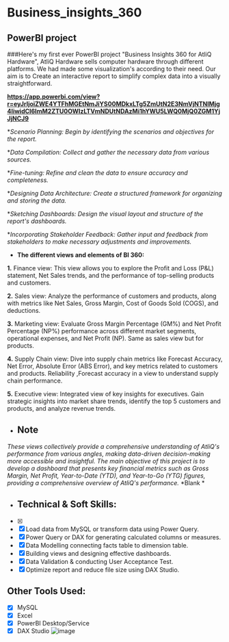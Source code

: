 # Business_insights_360
## PowerBI project
###Here's my first ever PowerBI project "Business Insights 360 for AtliQ Hardware", AtliQ Hardware sells computer hardware through different platforms. We had made some visualization's according to their need. Our aim is to Create an interactive report to simplify complex data into a visually straightforward.

**https://app.powerbi.com/view?r=eyJrIjoiZWE4YTFhMGEtNmJiYS00MDkxLTg5ZmUtN2E3NmVjNTNlMjg4IiwidCI6ImM2ZTU0OWIzLTVmNDUtNDAzMi1hYWU5LWQ0MjQ0ZGM1YjJjNCJ9**

**Scenario Planning: Begin by identifying the scenarios and objectives for the report.*

**Data Compilation: Collect and gather the necessary data from various sources.*

**Fine-tuning: Refine and clean the data to ensure accuracy and completeness.*

**Designing Data Architecture: Create a structured framework for organizing and storing the data.*

**Sketching Dashboards: Design the visual layout and structure of the report's dashboards.*

**Incorporating Stakeholder Feedback: Gather input and feedback from stakeholders to make necessary adjustments and improvements.*


- **The different views and elements of BI 360:**
 
**1.** Finance view: This view allows you to explore the Profit and Loss (P&L) statement, Net Sales trends, and the performance of top-selling products and customers.
  
**2.** Sales view: Analyze the performance of customers and products, along with metrics like Net Sales, Gross Margin, Cost of Goods Sold (COGS), and deductions.

**3.** Marketing view: Evaluate Gross Margin Percentage (GM%) and Net Profit Percentage (NP%) performance across different market segments, operational expenses, and Net Profit (NP). Same as sales view but for products.    

**4.** Supply Chain view: Dive into supply chain metrics like Forecast Accuracy, Net Error, Absolute Error (ABS Error), and key metrics related to customers and products. Reliability ,Forecast accuracy in a view to understand supply chain performance.

**5.** Executive view: Integrated view of key insights for executives. Gain strategic insights into market share trends, identify the top 5 customers and products, and analyze revenue trends.
- ## Note
*These views collectively provide a comprehensive understanding of AtliQ's performance from various angles, making data-driven decision-making more accessible and insightful.*
*The main objective of this project is to develop a dashboard that presents key financial metrics such as Gross Margin, Net Profit, Year-to-Date (YTD), and Year-to-Go (YTG) figures, providing a comprehensive overview of AtliQ's performance.*
*Blank *
- ## Technical & Soft Skills:
- [x]   
- [x]   Load data from MySQL or transform data using Power Query.
- [x]   Power Query or DAX for generating calculated columns or measures.
- [x]   Data Modelling connecting facts table to dimension table.
- [x]   Building views and designing effective dashboards.
- [x]   Data Validation & conducting User Acceptance Test.
- [x]   Optimize report and reduce file size using DAX Studio.

## Other Tools Used:
- [x]   MySQL
- [x]   Excel
- [x]   PowerBI Desktop/Service
- [x]   DAX Studio
![image](https://github.com/kaushikdubey/Business_insights_360/assets/140951461/e6e0346c-7c67-46d5-9313-e6633bbbae3a)
